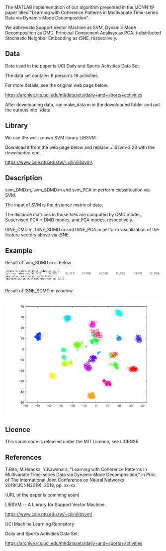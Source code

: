 The MATLAB implementation of our algorithm presented in the IJCNN'19 paper titled "Learning with Coherence Patterns in Multivariate Time-series Data via Dynamic Mode Decomposition".

We abbreviate Support Vector Machine as SVM, Dynamic Mode Decomposition as DMD, 
Principal Component Analisys as PCA, t-distributed Stochastic Neighbor Embedding as tSNE, respectively.


## Data
Data used in the paper is UCI Daily and Sports Activities Data Set.

The data set contains 8 person's 19 activities.

For more details, see the original web page below.

https://archive.ics.uci.edu/ml/datasets/daily+and+sports+activities

After downloading data, run make_data.m in the downloaded folder and put the outputs into ./data.

## Library
We use the well-known SVM library LIBSVM.

Download it from the web page below and replace ./libsvm-3.23 with the downloaded one.

https://www.csie.ntu.edu.tw/~cjlin/libsvm/.


## Description
svm_DMD.m, svm_SDMD.m and svm_PCA.m perform classification via SVM.

The input of SVM is the distance matrix of data.

The distance matrices in those files are computed by DMD modes, Supervised PCA + DMD modes, and PCA modes, respectively.

tSNE_DMD.m, tSNE_SDMD.m and tSNE_PCA.m perform visualization of the feature vectors above via tSNE.


## Example
Result of svm_SDMD.m is below.

![example1](./examples/fig2.png)

Result of tSNE_SDMD.m is below.

![example1](./examples/fig1.png)


## Licence
This sorce code is released under the MIT Licence, see LICENSE.


## References
T.Bito, M.Hiraoka, Y.Kawahara, "Learning with Coherence Patterns in Multivariate Time-series Data via Dynamic Mode Decomposition," 
in *Proc.* of The International Joint Conference on Neural Networks 2019(IJCNN2019), 2019, pp. xx-xx.

(URL of the paper is comming soon)

LIBSVM -- A Library for Support Vector Machine

https://www.csie.ntu.edu.tw/~cjlin/libsvm/

UCI Machine Learning Repository 

Daily and Sports Activities Data Set.

https://archive.ics.uci.edu/ml/datasets/daily+and+sports+activities

